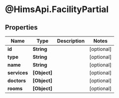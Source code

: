 # @HimsApi.FacilityPartial

## Properties

Name | Type | Description | Notes
------------ | ------------- | ------------- | -------------
**id** | **String** |  | [optional] 
**type** | **String** |  | [optional] 
**name** | **String** |  | [optional] 
**services** | **[Object]** |  | [optional] 
**doctors** | **[Object]** |  | [optional] 
**rooms** | **[Object]** |  | [optional] 


